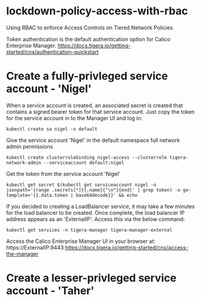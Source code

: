 # lockdown-policy-access-with-rbac
Using RBAC to enforce Access Controls on Tiered Network Policies

Token authentication is the default authentication option for Calico Enterprise Manager. 
https://docs.tigera.io/getting-started/cnx/authentication-quickstart

# Create a fully-privleged service account - 'Nigel'

When a service account is created, an associated secret is created that contains a signed bearer token for that service account. 
Just copy the token for the service account in to the Manager UI and log in:

```
kubectl create sa nigel -n default
```

Give the service account 'Nigel' in the default namespace full network admin permissions
```
kubectl create clusterrolebinding nigel-access --clusterrole tigera-network-admin --serviceaccount default:nigel
```

Get the token from the service account 'Nigel'
```
kubectl get secret $(kubectl get serviceaccount nigel -o jsonpath='{range .secrets[*]}{.name}{"\n"}{end}' | grep token) -o go-template='{{.data.token | base64decode}}' && echo
```

If you decided to creating a LoadBalancer service, it may take a few minutes for the load balancer to be created. 
Once complete, the load balancer IP address appears as an 'ExternalIP'. Access this via the below command: 

```
kubectl get services -n tigera-manager tigera-manager-external
```

Access the Calico Enterprise Manager UI in your browser at: https://ExternalIP:9443
https://docs.tigera.io/getting-started/cnx/access-the-manager


# Create a lesser-privleged service account - 'Taher'
